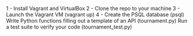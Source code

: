1 - Install Vagrant and VirtualBox
2 - Clone the repo to your machine
3 - Launch the Vagrant VM (vagrant up)
4 - Create the PSQL database (psql)
Write Python functions filling out a template of an API (tournament.py)
Run a test suite to verify your code (tournament_test.py)